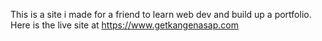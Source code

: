This is a site i made for a friend to learn web dev and build up a portfolio. Here is the live site at https://www.getkangenasap.com
